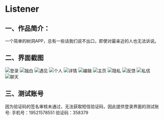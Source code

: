 # Listener
## 一、作品简介：
一个简单的树洞APP，总有一些话我们说不出口，即使对最亲近的人也无法诉说。
## 二、界面截图
![登录]()
![独白]()
![遇见]()
![个人]()
![详情]()
![编辑]()
![主页]()
![隐私]()
![反馈]()
![私信]()
![聊天]()
## 三、测试账号
因为验证码的签名审核未通过，无法获取短信验证码，因此提供登录界面的测试账号:
手机号：19521578551
验证码：358379